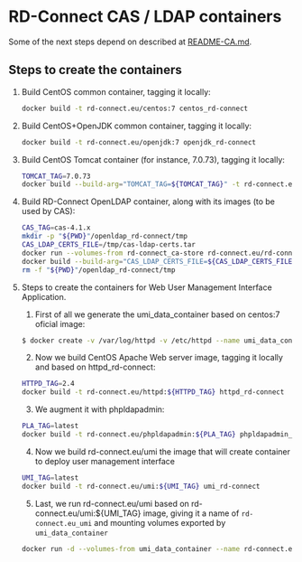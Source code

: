 RD-Connect CAS / LDAP containers
================================

Some of the next steps depend on described at [README-CA.md](README-CA.md).

Steps to create the containers
--------------------------------

1. Build CentOS common container, tagging it locally:

	```bash
	docker build -t rd-connect.eu/centos:7 centos_rd-connect
	```

2. Build CentOS+OpenJDK common container, tagging it locally:

	```bash
	docker build -t rd-connect.eu/openjdk:7 openjdk_rd-connect
	```

3. Build CentOS Tomcat container (for instance, 7.0.73), tagging it locally:

	```bash
	TOMCAT_TAG=7.0.73
	docker build --build-arg="TOMCAT_TAG=${TOMCAT_TAG}" -t rd-connect.eu/tomcat:${TOMCAT_TAG} -t rd-connect.eu/tomcat:7 tomcat_rd-connect
	```

4. Build RD-Connect OpenLDAP container, along with its images (to be used by CAS):

	```bash
	CAS_TAG=cas-4.1.x
	mkdir -p "${PWD}"/openldap_rd-connect/tmp
	CAS_LDAP_CERTS_FILE=/tmp/cas-ldap-certs.tar
	docker run --volumes-from rd-connect_ca-store rd-connect.eu/rd-connect_ca cas-ldap > "${PWD}"/openldap_rd-connect/"${CAS_LDAP_CERTS_FILE}"
	docker build --build-arg="CAS_LDAP_CERTS_FILE=${CAS_LDAP_CERTS_FILE}" --build-arg="CASBRANCH=${CAS_TAG}" -t rd-connect.eu/cas-ldap:${CAS_TAG} openldap_rd-connect
	rm -f "${PWD}"/openldap_rd-connect/tmp
	```

3. Steps to create the containers for Web User Management Interface Application.
	1. First of all we generate the umi_data_container based on centos:7 oficial image:
	
	```bash
	$ docker create -v /var/log/httpd -v /etc/httpd --name umi_data_container centos:7 /bin/true
	```
	
	2. Now we build CentOS Apache Web server image, tagging it locally and based on httpd_rd-connect:

	```bash
	HTTPD_TAG=2.4
	docker build -t rd-connect.eu/httpd:${HTTPD_TAG} httpd_rd-connect
	```
	
	3. We augment it with phpldapadmin:
	
	```bash
	PLA_TAG=latest
	docker build -t rd-connect.eu/phpldapadmin:${PLA_TAG} phpldapadmin_rd-connect
	```
	
	4. Now we build rd-connect.eu/umi the image that will create container to deploy user management interface
	
	```bash
	UMI_TAG=latest
	docker build -t rd-connect.eu/umi:${UMI_TAG} umi_rd-connect
	```
	
	5. Last, we run rd-connect.eu/umi based on rd-connect.eu/umi:${UMI_TAG} image, giving it a name of `rd-connect.eu_umi` and mounting volumes exported by `umi_data_container`
	
	```bash
	docker run -d --volumes-from umi_data_container --name rd-connect.eu_umi rd-connect.eu/umi:${UMI_TAG}
	```

